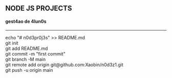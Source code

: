 ## NODE JS PROJECTS

#### gest4ao de 4lun0s

<hr>
echo "# n0d3pr0j3s" >> README.md 
<br>
git init
<br>
git add README.md
<br>
git commit -m "first commit"
<br>
git branch -M main
<br>
git remote add origin git@github.com:Xaobin/n0d3z1.git
<br>
git push -u origin main

